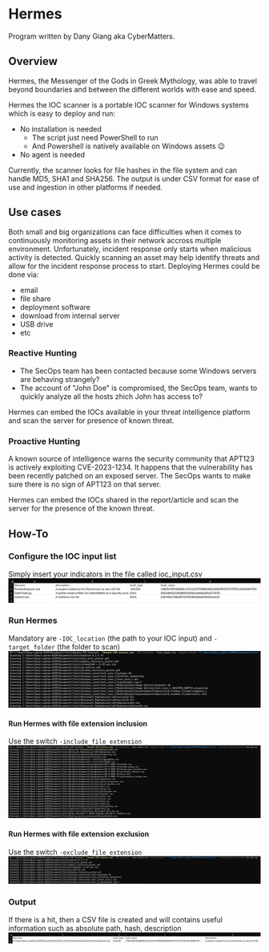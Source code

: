 # Hermes

Program written by Dany Giang aka CyberMatters.

## Overview

Hermes, the Messenger of the Gods in Greek Mythology, was able to travel beyond boundaries and between the different worlds with ease and speed.

Hermes the IOC scanner is a portable IOC scanner for Windows systems which is easy to deploy and run:

- No installation is needed
	- The script just need PowerShell to run
	- And Powershell is natively available on Windows assets :wink:
- No agent is needed

Currently, the scanner looks for file hashes in the file system and can handle MD5, SHA1 and SHA256.
The output is under CSV format for ease of use and ingestion in other platforms if needed.

## Use cases

Both small and big organizations can face difficulties when it comes to continuously monitoring assets in their network accross multiple environment.
Unfortunately, incident response only starts when malicious activity is detected. Quickly scanning an asset may help identify threats and allow for the incident response process to start.
Deploying Hermes could be done via:

- email
- file share
- deployment software
- download from internal server
- USB drive
- etc

### Reactive Hunting

- The SecOps team has been contacted because some Windows servers are behaving strangely?
- The account of "John Doe" is compromised, the SecOps team, wants to quickly analyze all the hosts zhich John has access to?

Hermes can embed the IOCs available in your threat intelligence platform and scan the server for presence of known threat.

### Proactive Hunting

A known source of intelligence warns the security community that APT123 is actively exploiting CVE-2023-1234.
It happens that the vulnerability has been recently patched on an exposed server. 
The SecOps wants to make sure there is no sign of APT123 on that server.

Hermes can embed the IOCs shared in the report/article and scan the server for the presence of the known threat.

## How-To

### Configure the IOC input list

Simply insert your indicators in the file called ioc_input.csv
![input](images/input.png)

### Run Hermes

Mandatory are `-IOC_location` (the path to your IOC input) and `-target_folder` (the folder to scan)
![all_types](images/all_type.png)

#### Run Hermes with file extension inclusion

Use the switch `-include_file_extension`
![include](images/scan_include.png)
 
#### Run Hermes with file extension exclusion

Use the switch `-exclude_file_extension`
![exclude](images/scan_exclude.png)

### Output

If there is a hit, then a CSV file is created and will contains useful information such as absolute path, hash, description
![output](images/output.png)
